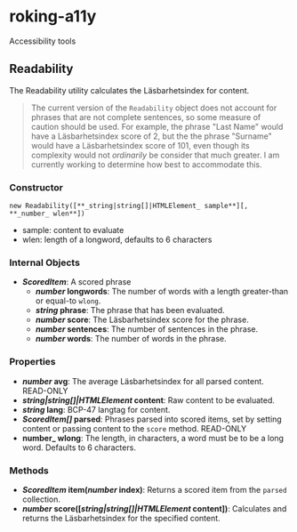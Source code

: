 # roking-a11y
Accessibility tools

## Readability
The Readability utility calculates the Läsbarhetsindex for content.

> The current version of the `Readability` object does not account for phrases that are not complete sentences, so some measure of caution should be used. For example, the phrase "Last Name" would have a Läsbarhetsindex score of 2, but the the phrase "Surname" would have a Läsbarhetsindex score of 101, even though its complexity would not _ordinarily_ be consider that much greater. I am currently working to determine how best to accommodate this.

### Constructor
```
new Readability([**_string|string[]|HTMLElement_ sample**][, **_number_ wlen**])
```

- sample: content to evaluate
- wlen: length of a longword, defaults to 6 characters

### Internal Objects
- **_ScoredItem_**: A scored phrase
  - **_number_ longwords**: The number of words with a length greater-than or equal-to `wlong`.
  - **_string_ phrase**: The phrase that has been evaluated.
  - **_number_ score**: The Läsbarhetsindex score for the phrase.
  - **_number_ sentences**: The number of sentences in the phrase.
  - **_number_ words**: The number of words in the phrase.

### Properties
- **_number_ avg**: The average Läsbarhetsindex for all parsed content. READ-ONLY
- **_string|string[]|HTMLElement_ content**: Raw content to be evaluated.
- **_string_ lang**: BCP-47 langtag for content.
- **_ScoredItem[]_ parsed**: Phrases parsed into scored items, set by setting content or passing content to the `score` method. READ-ONLY
- **number_ wlong**: The length, in characters, a word must be to be a long word. Defaults to 6 characters.

### Methods
- **_ScoredItem_ item(_number_ index)**: Returns a scored item from the `parsed` collection.
- **_number_ score([_string|string[]|HTMLElement_ content])**: Calculates and returns the Läsbarhetsindex for the specified content.

